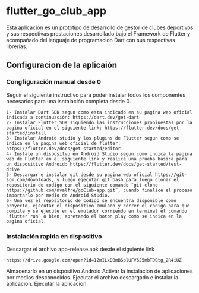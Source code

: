 # flutter_go_club_app
Esta aplicación es un prototipo de desarrollo de gestor de clubes deportivos y sus respectivas prestaciones desarrollado bajo el Framework de Flutter y acompañado del lenguaje de programacion Dart con sus respectivas librerias.

## Configuracion de la aplicaión

### Congfiguración manual desde 0
Seguir el siguiente instructivo para poder instalar todos los componentes necesarios para una isntalación completa desde 0.
```
1- Instalar Dart SDK segun como esta indicado en su pagina web oficial indicada a continuación: https://dart.dev/get-dart
2- Instalar Flutter SDK siguiendo las instrucciones propiuestas por la pagina oficial en el siguiente link: https://flutter.dev/docs/get-started/install
3- Instalar Android studio y los plugins de Flutter segun como se indica en la pagina web oficial de flutter: https://flutter.dev/docs/get-started/editor
4- Instale un dispositvo en Android Studio segun como indica la pagina web de Flutter en el siguiente link y realice una prueba basica para un dispositivo Android: https://flutter.dev/docs/get-started/test-drive
5- Descargar e instalar git desde su pagina web oficial https://git-scm.com/downloads, y luego ejecutar git bash para luego clonar el repositorio de codigo con el siguiente comando ¨git clone https://github.com/nvalfre/goClub-app.git¨, cuando finalice el proceso importarlo por medio de Android Studio. 
6- Una vez el repositorio de codigo se encuentra disponible como proyecto, ejecutar el dispositivo emulado y correr el codigo para que compile y se ejecute en el emulador corriendo en terminal el comando ¨flutter run¨ o bien, apretando el boton play como se indica en la pagina oficial.

```

### Instalación rapida en dispositivo
Descargar el archivo app-release.apk desde el siguiente link 

```
https://drive.google.com/open?id=1ZmILxDBmBSplUFV6J5mbTDGtg_2R4iUZ

```
Almacenarlo en un dispositivo Android
Activar la instalacion de aplicaciones por medios desconocidos.
Ejecutar el archivo descargado e instalar la aplicacion.
Ejecutar la aplicacion.
